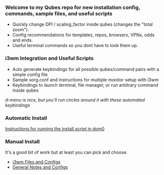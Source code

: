 ### Welcome to my Qubes repo for new installation config, commands, sample files, and useful scripts
- Quickly change DPI / scaling_factor inside qubes (changes the "total zoom"). 
- Config recommendations for templates, repos, browsers, VPNs, odds and ends.
- Useful terminal commands so you dont have to look them up.

### i3wm Integration and Useful Scripts
- Auto generate keybindings for all possible qubes/command pairs with a simple config file
- Sample xorg.conf and instructions for multiple monitor setup with i3wm
- Keybindings to launch terminal, file manager, or run arbitrary command inside qubes

*d-menu is nice, but you'll run circles around it with these automated keybindings*

### Automatic Install
[Instructions for running the install script in dom0](https://github.com/BawdyAnarchist/QubesTricks/tree/master/AutoInstall)

### Manual Install
It's a good bit of work but at least you can pick and choose.
- [i3wm Files and Configs](https://github.com/BawdyAnarchist/QubesTricks/tree/master/i3wm)
- [General Notes and Configs](https://github.com/BawdyAnarchist/QubesTricks/tree/master/QubesSetup)
